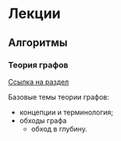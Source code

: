# Лекции

## Алгоритмы

### Теория графов

[Ссылка на раздел](graphs)

Базовые темы теории графов:

- концепции и терминология;
- обходы графа
    - обход в глубину.

